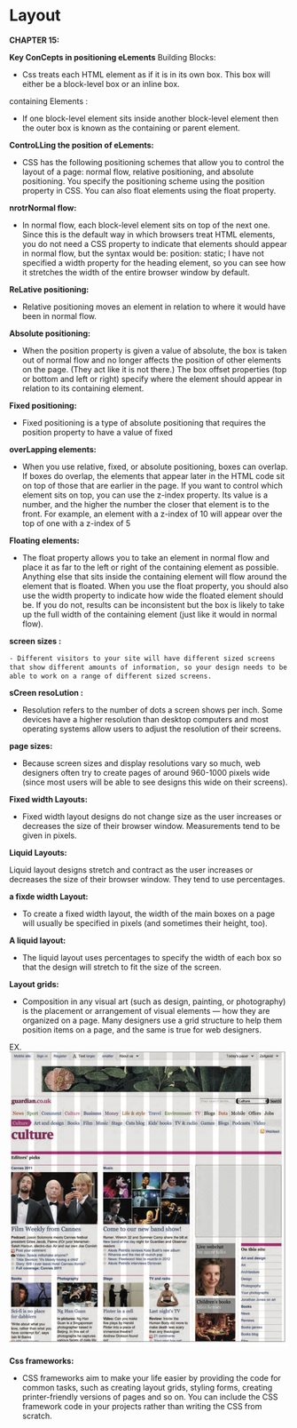 
# Layout

**CHAPTER 15:**

**Key ConCepts in positioning eLements**
Building Blocks:

- Css treats each HTML element as if it is in its own box. This box will either be a block-level box or an inline box.

containing Elements :

- If one block-level element sits inside another block-level element then the outer box is known as the containing or parent element.

**ControLLing the position of eLements:**

- CSS has the following positioning schemes that allow you to control the layout of a page: normal flow, relative positioning, and absolute positioning. You specify the positioning scheme using the position property in CSS. You can also float elements using the float property.

**nrotrNormal flow:**

- In normal flow, each block-level element sits on top of the next one. Since this is the default way in which browsers treat HTML elements, you do not need a CSS property to indicate that elements should appear
in normal flow, but the syntax would be:
position: static;
I have not specified a width property for the heading element, so you can see how it stretches the width of the entire browser window by default.

**ReLative positioning:**

- Relative positioning moves an element in relation to where it would have been in normal flow.

**Absolute positioning:**

- When the position property is given a value of absolute, the box is taken out of normal flow and no longer affects the position of other elements on the page. (They act like it is not there.)
The box offset properties (top or bottom and left or right) specify where the element should appear in relation to its containing element.

**Fixed positioning:**

- Fixed positioning is a type of absolute positioning that requires the position property to have a value of fixed

**overLapping elements:**

- When you use relative, fixed, or absolute positioning, boxes can overlap. If boxes do overlap, the elements that appear later in the HTML code sit on top of those that are earlier in the page.
If you want to control which element sits on top, you can use the z-index property. Its value is a number, and the higher the number the closer that element is to the front. For example, an element with a z-index of 10 will appear over the top of one with a z-index of 5 

**Floating elements:**

- The float property allows you to take an element in normal flow and place it as far to the left or right of the containing element as possible. Anything else that sits inside the containing element will flow around the element that is floated.
When you use the float property, you should also use the width property to indicate how wide the floated element should be. If you do not, results can be inconsistent but the box is likely to take up the full width of the containing element (just like it would in normal flow).

**screen sizes :**

    - Different visitors to your site will have different sized screens that show different amounts of information, so your design needs to be able to work on a range of different sized screens.

**sCreen resoLution :**

- Resolution refers to the number of dots a screen shows per inch. Some devices have a higher resolution than desktop computers and most operating systems allow users to adjust the resolution of their screens.

**page sizes:**

- Because screen sizes and display resolutions vary so much, web designers often try to create pages of around 960-1000 pixels wide (since most users will be able to see designs this wide on their screens).

**Fixed width Layouts:**

- Fixed width layout designs do not change size as the user increases
or decreases
the size of their browser window. Measurements tend to be given in pixels.

**Liquid Layouts:**

Liquid layout designs stretch and contract as the user increases or decreases the size of their browser window. They tend to use percentages.

**a fixde width Layout:**

- To create a fixed width layout, the width of the main boxes on a page will usually be specified in pixels (and sometimes their height, too).

**A liquid layout:**

- The liquid layout uses percentages to specify the width of each box so that the design will stretch to fit the size of the screen.

**Layout grids:**

- Composition in any visual art (such as design, painting, or photography) is the placement or arrangement of visual elements — how they are organized on a page. Many designers use a grid structure to help them position items on a page, and the same is true for web designers.

EX. ![Error](grids.png)

**Css frameworks:**

- CSS frameworks aim to make your life easier by providing the code for common tasks, such as creating layout grids, styling forms, creating printer-friendly versions of pages and so on. You can include the CSS framework code in your projects rather than writing the CSS from scratch.
